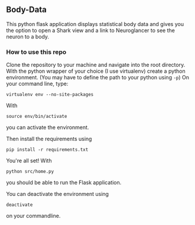 ## Body-Data

This python flask application displays statistical body data and gives you the option to open a Shark view and a link to Neuroglancer to see the neuron to a body.

### How to use this repo

Clone the repository to your machine and navigate into the root directory. With the python wrapper of your choice
(I use virtualenv) create a python environment. (You may have to define the path to your python using `-p`) On your command line, type:

`virtualenv env --no-site-packages`

With

`source env/bin/activate`

you can activate the environment.

Then install the requirements using

`pip install -r requirements.txt`

You're all set! With

`python src/home.py`

you should be able to run the Flask application.

You can deactivate the environment using

`deactivate`

on your commandline.